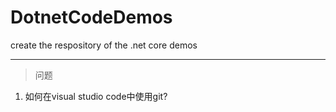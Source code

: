 # DotnetCodeDemos
create the respository of the .net core demos

---

> 问题

1. 如何在visual studio code中使用git?


